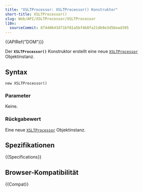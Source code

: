 ```yaml
---
title: "XSLTProcessor: XSLTProcessor() Konstruktor"
short-title: XSLTProcessor()
slug: Web/API/XSLTProcessor/XSLTProcessor
l10n:
  sourceCommit: 87440643d71bf81a5bf4b8fa21db9e3d56ead395
---
```


{{APIRef("DOM")}}

Der **`XSLTProcessor()`** Konstruktor erstellt eine neue [`XSLTProcessor`](/de/docs/Web/API/XSLTProcessor) Objektinstanz.

## Syntax

```js-nolint
new XSLTProcessor()
```

### Parameter

Keine.

### Rückgabewert

Eine neue [`XSLTProcessor`](/de/docs/Web/API/XSLTProcessor) Objektinstanz.

## Spezifikationen

{{Specifications}}

## Browser-Kompatibilität

{{Compat}}
